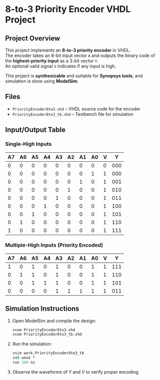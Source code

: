 # 8-to-3 Priority Encoder VHDL Project

## Project Overview
This project implements an **8-to-3 priority encoder** in VHDL.  
The encoder takes an 8-bit input vector `A` and outputs the binary code of the **highest-priority input** as a 3-bit vector `Y`.  
An optional valid signal `V` indicates if any input is high.

This project is **synthesizable** and suitable for **Synopsys tools**, and simulation is done using **ModelSim**.



## Files
- `PriorityEncoder8to3.vhd` – VHDL source code for the encoder  
- `PriorityEncoder8to3_tb.vhd` – Testbench file for simulation  



## Input/Output Table

### Single-High Inputs

| A7 | A6 | A5 | A4 | A3 | A2 | A1 | A0 | V | Y   |
|----|----|----|----|----|----|----|----|---|-----|
| 0  | 0  | 0  | 0  | 0  | 0  | 0  | 0  | 0 | 000 |
| 0  | 0  | 0  | 0  | 0  | 0  | 0  | 1  | 1 | 000 |
| 0  | 0  | 0  | 0  | 0  | 0  | 1  | 0  | 1 | 001 |
| 0  | 0  | 0  | 0  | 0  | 1  | 0  | 0  | 1 | 010 |
| 0  | 0  | 0  | 0  | 1  | 0  | 0  | 0  | 1 | 011 |
| 0  | 0  | 0  | 1  | 0  | 0  | 0  | 0  | 1 | 100 |
| 0  | 0  | 1  | 0  | 0  | 0  | 0  | 0  | 1 | 101 |
| 0  | 1  | 0  | 0  | 0  | 0  | 0  | 0  | 1 | 110 |
| 1  | 0  | 0  | 0  | 0  | 0  | 0  | 0  | 1 | 111 |

### Multiple-High Inputs (Priority Encoded)

| A7 | A6 | A5 | A4 | A3 | A2 | A1 | A0 | V | Y   |
|----|----|----|----|----|----|----|----|---|-----|
| 1  | 0  | 1  | 0  | 1  | 0  | 0  | 1  | 1 | 111 |
| 0  | 1  | 1  | 0  | 1  | 0  | 0  | 1  | 1 | 110 |
| 0  | 0  | 1  | 1  | 1  | 0  | 0  | 1  | 1 | 101 |
| 0  | 0  | 0  | 0  | 1  | 1  | 1  | 1  | 1 | 011 |



## Simulation Instructions

1. Open ModelSim and compile the design:

   ```tcl
   vcom PriorityEncoder8to3.vhd
   vcom PriorityEncoder8to3_tb.vhd
   ```
2. Run the simulation:
   ```tcl
   vsim work.PriorityEncoder8to3_tb
   add wave *
   run 200 ns
   ```
4. Observe the waveforms of Y and V to verify proper encoding.
